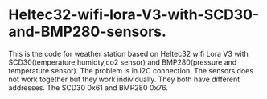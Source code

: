 # Heltec32-wifi-lora-V3-with-SCD30-and-BMP280-sensors.
This is the code for weather station based on Heltec32 wifi Lora V3 with SCD30(temperature,humidty,co2 sensor) and BMP280(pressure and temperature sensor). The problem is in I2C connection. The sensors does not work together but they work individually. They both have different addresses. The SCD30 0x61 and BMP280 0x76.
